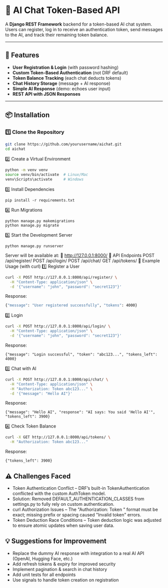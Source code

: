# 🧠 AI Chat Token-Based API

A **Django REST Framework** backend for a token-based AI chat system.  
Users can register, log in to receive an authentication token, send messages to the AI, and track their remaining token balance.

---

## 🚀 Features
- **User Registration & Login** (with password hashing)
- **Custom Token-Based Authentication** (not DRF default)
- **Token Balance Tracking** (each chat deducts tokens)
- **Chat History Storage** (message + AI response)
- **Simple AI Response** (demo: echoes user input)
- **REST API with JSON Responses**

---

## 📦 Installation

### 1️⃣ Clone the Repository
```bash
git clone https://github.com/yourusername/aichat.git
cd aichat
```
2️⃣ Create a Virtual Environment
```bash
python -m venv venv
source venv/bin/activate  # Linux/Mac
venv\Scripts\activate     # Windows
```
3️⃣ Install Dependencies
```
pip install -r requirements.txt
```
4️⃣ Run Migrations
```
python manage.py makemigrations
python manage.py migrate
```
5️⃣ Start the Development Server
```
python manage.py runserver
```
Server will be available at:
📍 http://127.0.0.1:8000/
🔑 API Endpoints
POST	/api/register/
POST	/api/login/
POST	/api/chat/
GET	/api/tokens/
📌 Example Usage (with curl)
1️⃣ Register a User
```bash
curl -X POST http://127.0.0.1:8000/api/register/ \
  -H "Content-Type: application/json" \
  -d '{"username": "john", "password": "secret123"}'
```
Response:
```bash
{"message": "User registered successfully", "tokens": 4000}
```
2️⃣ Login
```bash
curl -X POST http://127.0.0.1:8000/api/login/ \
  -H "Content-Type: application/json" \
  -d '{"username": "john", "password": "secret123"}'
```
Response:
```
{"message": "Login successful", "token": "abc123...", "tokens_left": 4000}
```
3️⃣ Chat with AI
```bash
curl -X POST http://127.0.0.1:8000/api/chat/ \
  -H "Content-Type: application/json" \
  -H "Authorization: Token abc123..." \
  -d '{"message": "Hello AI"}'
```
Response:
```
{"message": "Hello AI", "response": "AI says: You said 'Hello AI'", "tokens_left": 3900}
```
4️⃣ Check Token Balance
```bash
curl -X GET http://127.0.0.1:8000/api/tokens/ \
  -H "Authorization: Token abc123..."
```
Response:
```
{"tokens_left": 3900}
```
## ⚠️ Challenges Faced
- Token Authentication Conflict – DRF’s built-in TokenAuthentication conflicted with the custom AuthToken model.
- Solution: Removed DEFAULT_AUTHENTICATION_CLASSES from settings.py to fully rely on custom authentication.
- curl Authorization Issues – The "Authorization: Token <key>" format must be exact; missing prefix or spacing caused "Invalid token" errors.
- Token Deduction Race Conditions – Token deduction logic was adjusted to ensure atomic updates when saving user data.

## 💡 Suggestions for Improvement
- Replace the dummy AI response with integration to a real AI API (OpenAI, Hugging Face, etc.)
- Add refresh tokens & expiry for improved security
- Implement pagination & search in chat history
- Add unit tests for all endpoints
- Use signals to handle token creation on registration
